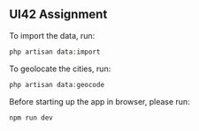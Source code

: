 ## UI42 Assignment

To import the data, run:

~~~php
php artisan data:import
~~~

To geolocate the cities, run:

~~~php
php artisan data:geocode
~~~

Before starting up the app in browser, please run:

~~~php
npm run dev
~~~
